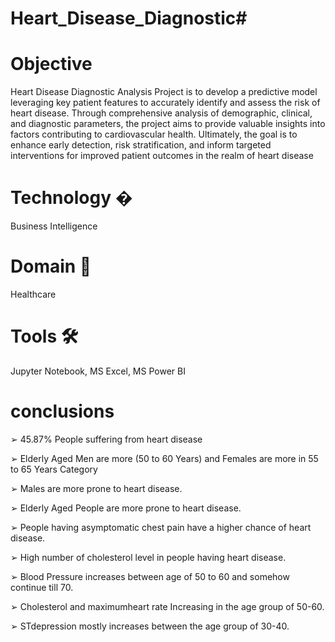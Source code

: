 # Heart_Disease_Diagnostic#
# Objective #
Heart Disease Diagnostic Analysis Project is to develop a predictive model 
leveraging key patient features to accurately identify and assess the risk of heart 
disease. Through comprehensive analysis of demographic, clinical, and diagnostic 
parameters, the project aims to provide valuable insights into factors contributing to 
cardiovascular health. Ultimately, the goal is to enhance early detection, risk 
stratification, and inform targeted interventions for improved patient outcomes in 
the realm of heart disease
# Technology � #
Business Intelligence

# Domain 🏥 #
Healthcare

# Tools 🛠 #
Jupyter Notebook, MS Excel, MS Power BI

# conclusions #
 ➢ 45.87% People suffering from heart disease

 ➢ Elderly Aged Men are more (50 to 60 Years) and Females are more in 55 to 65 Years
 Category

 ➢ Males are more prone to heart disease.

 ➢ Elderly Aged People are more prone to heart disease.

 ➢ People having asymptomatic chest pain have a higher chance of heart disease.

 ➢ High number of cholesterol level in people having heart disease.

 ➢ Blood Pressure increases between age of 50 to 60 and somehow continue till 70.

 ➢ Cholesterol and maximumheart rate Increasing in the age group of 50-60.

 ➢ STdepression mostly increases between the age group of 30-40.
